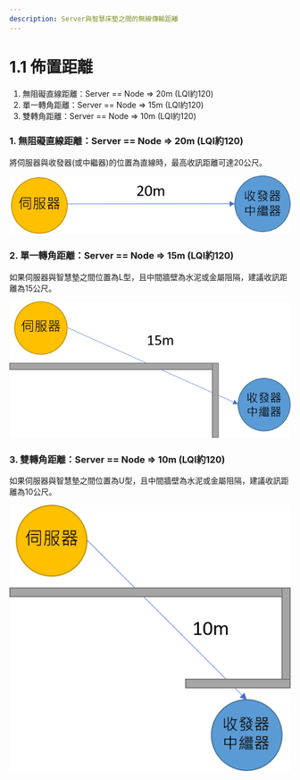 ```yaml
---
description: Server與智慧床墊之間的無線傳輸距離
---
```


# 1.1 佈置距離

1. 無阻礙直線距離：Server == Node =&gt; 20m \(LQI約120\)
2. 單一轉角距離：Server == Node =&gt; 15m \(LQI約120\)
3. 雙轉角距離：Server == Node =&gt; 10m \(LQI約120\)

### 1. 無阻礙直線距離：Server == Node =&gt; 20m \(LQI約120\)

將伺服器與收發器\(或中繼器\)的位置為直線時，最高收訊距離可達20公尺。

![](.gitbook/assets/zhi-xian-shou-xun%20%281%29.png)

### 2. 單一轉角距離：Server == Node =&gt; 15m \(LQI約120\)

如果伺服器與智慧墊之間位置為L型，且中間牆壁為水泥或金屬阻隔，建議收訊距離為15公尺。

![](.gitbook/assets/l-shou-xun.png)

### 3. 雙轉角距離：Server == Node =&gt; 10m \(LQI約120\)

如果伺服器與智慧墊之間位置為U型，且中間牆壁為水泥或金屬阻隔，建議收訊距離為10公尺。

![](.gitbook/assets/u-shou-xun.png)

